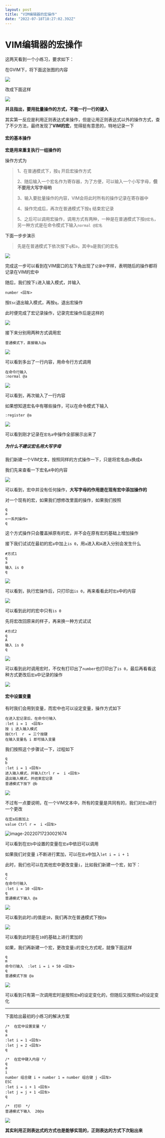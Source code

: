 ```yaml
---
layout: post
title: "VIM编辑器的宏操作"
date: "2022-07-18T18:27:02.392Z"
---
```

VIM编辑器的宏操作
==========

这两天看到一个小练习，要求如下：

在GVIM下，将下面这张图的内容

![](https://zbtimage.oss-cn-nanjing.aliyuncs.com/img_for_typora202207182339192.png)

改成下面这样

![](https://zbtimage.oss-cn-nanjing.aliyuncs.com/img_for_typora202207182340817.png)

**并且指出，要用批量操作的方式，不能一行一行的键入**

其实第一反应是利用正则表达式来操作，但是让用正则表达式以外的操作方式，查了不少方法，最终发现了**VIM的宏**，觉得挺有意思的，特地记录一下

#### 宏的基本操作

**宏是用来重复执行一组操作的**

操作方式为

> 1、在普通模式下，按`q` 开启宏操作方式
> 
> 2、随后输入一个宏名作为寄存器，为了方便，可以输入一个小写字母，**但不要用大写字母哟**
> 
> 3、输入要批量操作的内容，VIM会将此时所有的操作记录在寄存器中
> 
> 4、操作完成后，再次在普通模式下按`q` 结束宏记录
> 
> 5、之后可以调用宏操作，调用方式有两种，一种是在普通模式下按`@宏名`，另一种方式是在命令模式下输入`normal @宏名`

下面一步步演示

> 先是在普通模式下依次按下`q`和`a`，其中`a`是我们的宏名

![](https://zbtimage.oss-cn-nanjing.aliyuncs.com/img_for_typora202207182340884.png)

完成这一步可以看到在VIM窗口的左下角出现了`记录中`字样，表明随后的操作都将记录在VIM的宏中

随后，我们按下`i`进入输入模式，并输入

    number <回车>
    

按`Esc`退出输入模式，再按`q`，退出宏操作

此时便完成了宏记录操作，记录完宏操作后是这样的

![](https://zbtimage.oss-cn-nanjing.aliyuncs.com/img_for_typora202207182340448.png)

接下来分别用两种方式调用宏

    普通模式下，直接输入@a
    

![](https://zbtimage.oss-cn-nanjing.aliyuncs.com/img_for_typora202207182340199.png)

可以看到多出了一行内容，用命令行方式调用

    在命令行输入
    :normal @a
    

![](https://zbtimage.oss-cn-nanjing.aliyuncs.com/img_for_typora202207182340017.png)

可以看到，再次输入了一行内容

如果想知道宏名中有哪些操作，可以在命令模式下输入

    :register @a
    

![](https://zbtimage.oss-cn-nanjing.aliyuncs.com/img_for_typora202207182340548.png)

可以看到刚才记录在`宏名a`中操作全部展示出来了

##### 为什么不建议宏名用大写字母

我们新建一个VIM文本，按照同样的方式操作一下，只是将宏名由`a`换成`A`

我们先来查看一下宏名`A`中的内容

![](https://zbtimage.oss-cn-nanjing.aliyuncs.com/img_for_typora202207182340410.png)

可以看到，宏中并没有任何操作，**大写字母的作用是在现有宏中添加操作的**

对一个现有的宏，如果我们想修改里面的操作，如果我们按照

    q
    a
    <一系列操作>
    q
    

这个方式操作只会覆盖掉原有的宏，并不会在原有宏的基础上增加操作

接下我们试试在最初的宏`a`中加上`is 0`，用`a`进入和`A`进入分别会发生什么

    #方式1
    q
    a
    输入 is 0
    q
    

![](https://zbtimage.oss-cn-nanjing.aliyuncs.com/img_for_typora202207182340040.png)

可以看到，执行宏操作后，只打印出`is 0`，再来看看此时`宏a`中的内容

![](https://zbtimage.oss-cn-nanjing.aliyuncs.com/img_for_typora202207182340841.png)

可以看到此时的宏中只有`is 0`

先将宏改回原来的样子，再来换一种方式试试

    #方式2
    q
    A
    输入 is 0
    q
    

![](https://zbtimage.oss-cn-nanjing.aliyuncs.com/img_for_typora202207182340383.png)

可以看到此时调用宏时，不仅有打印出了`number`也打印出了`is 0`，最后再看看这种方式更改后`宏a`中记录的操作

![](https://zbtimage.oss-cn-nanjing.aliyuncs.com/img_for_typora202207182340016.png)

#### 宏中设置变量

有时我们会用到变量，而宏中也可以设定变量，操作方式如下

    在进入宏记录后，在命令行输入
    :let i = 1  <回车>
    按 i 进入输入模式
    按Ctrl  r  = 三个按键
    在输入变量名 i 即可插入变量
    

我们按照这个步骤试一下，过程如下

    q
    b
    :let i = 1 <回车>
    进入输入模式，并输入Ctrl r =  i <回车>
    退出输入模式，并结束宏记录
    普通模式下按下 @b
    

![](https://zbtimage.oss-cn-nanjing.aliyuncs.com/img_for_typora202207182340329.png)

不过有一点要说明，在一个VIM文本中，所有的变量是共同有的，我们对`宏a`进行一个更改

    在宏a后面加上
    value Ctrl r =  i <回车>
    

![image-20220717230021674](https://zbtimage.oss-cn-nanjing.aliyuncs.com/img_for_typora202207182340467.png)

可以看到在`宏b`中设置的变量在`宏a`中依旧可以调用

如果我们对变量 `i`不断进行累加，可以在`宏a`中加入`let i = i + 1`

此时，我们也可以在其他宏中更改变量`i`，比如我们新建一个宏，如下：

    q
    c
    在命令行输入
    :let i = 10 <回车>
    q
    普通模式下输入 @a
    

![](https://zbtimage.oss-cn-nanjing.aliyuncs.com/img_for_typora202207182340931.png)

可以看到此时`i`的值是`10`，我们再次在普通模式下按`@a`

![](https://zbtimage.oss-cn-nanjing.aliyuncs.com/img_for_typora202207182340562.png)

可以看到此时是在`10`的基础上进行累加的

如果，我们再新建一个宏，更改变量`i`的变化方式呢，就像下面这样

    q
    m
    命令行输入  :let i = i + 50 <回车>
    q
    普通模式下按 @a
    

![](https://zbtimage.oss-cn-nanjing.aliyuncs.com/img_for_typora202207182340806.png)

可以看到只有第一次调用宏时是按照`宏m`的设定变化的，但随后又按照`宏a`的设定变化

* * *

下面给出最初的小练习的解决方案

    /*	在宏中设置变量	*/
    q
    a
    :let i = 1 <回车>
    :let j = 2 <回车>
    q
    
    /*	在宏中键入内容	*/
    q
    a
    i
    number 组合键 i + number 1 = number 组合键 j <回车>
    ESC
    :let i = i + 1 <回车>
    :let j = j + 1 <回车>
    q
    
    /*	打印	*/
    普通模式下输入  20@a
    

![](https://zbtimage.oss-cn-nanjing.aliyuncs.com/img_for_typora202207182340061.png)

**其实利用正则表达式的方式也是能够实现的，正则表达的方式下次贴出来**